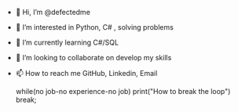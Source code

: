 - 👋 Hi, I’m @defectedme
- 👀 I’m interested in Python, C# , solving problems
- 🌱 I’m currently learning C#/SQL
- 💞️ I’m looking to collaborate on develop my skills
- 📫 How to reach me GitHub, Linkedin, Email

  while(no job-no experience-no job)
      print("How to break the loop")
      break;

<!---
defectedme/defectedme is a ✨ special ✨ repository because its `README.md` (this file) appears on your GitHub profile.
You can click the Preview link to take a look at your changes.
--->
